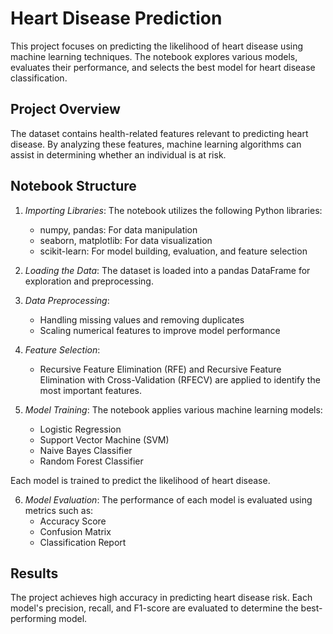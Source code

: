 # Heart Disease Prediction

This project focuses on predicting the likelihood of heart disease using machine learning techniques. The notebook explores various models, evaluates their performance, and selects the best model for heart disease classification.

## Project Overview

The dataset contains health-related features relevant to predicting heart disease. By analyzing these features, machine learning algorithms can assist in determining whether an individual is at risk.

## Notebook Structure

1. *Importing Libraries*:
   The notebook utilizes the following Python libraries:
   - numpy, pandas: For data manipulation
   - seaborn, matplotlib: For data visualization
   - scikit-learn: For model building, evaluation, and feature selection

3. *Loading the Data*: The dataset is loaded into a pandas DataFrame for exploration and preprocessing.

4. *Data Preprocessing*:
   - Handling missing values and removing duplicates
   - Scaling numerical features to improve model performance

5. *Feature Selection*:
   - Recursive Feature Elimination (RFE) and Recursive Feature Elimination with Cross-Validation (RFECV) are applied to identify the most important features.

6. *Model Training*:
   The notebook applies various machine learning models:
   - Logistic Regression
   - Support Vector Machine (SVM)
   - Naive Bayes Classifier
   - Random Forest Classifier

Each model is trained to predict the likelihood of heart disease.

6. *Model Evaluation*:
   The performance of each model is evaluated using metrics such as:
   - Accuracy Score
   - Confusion Matrix
   - Classification Report

## Results
The project achieves high accuracy in predicting heart disease risk. Each model's precision, recall, and F1-score are evaluated to determine the best-performing model.
